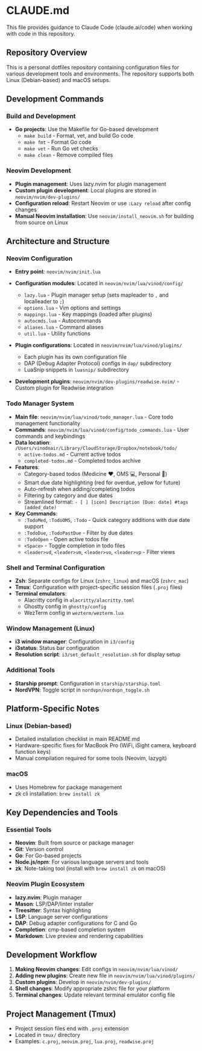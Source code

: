 # CLAUDE.md

This file provides guidance to Claude Code (claude.ai/code) when working with code in this repository.

## Repository Overview

This is a personal dotfiles repository containing configuration files for various development tools and environments. The repository supports both Linux (Debian-based) and macOS setups.

## Development Commands

### Build and Development

- **Go projects**: Use the Makefile for Go-based development
  - `make build` - Format, vet, and build Go code
  - `make fmt` - Format Go code
  - `make vet` - Run Go vet checks
  - `make clean` - Remove compiled files

### Neovim Development

- **Plugin management**: Uses lazy.nvim for plugin management
- **Custom plugin development**: Local plugins are stored in `neovim/nvim/dev-plugins/`
- **Configuration reload**: Restart Neovim or use `:Lazy reload` after config changes
- **Manual Neovim installation**: Use `neovim/install_neovim.sh` for building from source on Linux

## Architecture and Structure

### Neovim Configuration

- **Entry point**: `neovim/nvim/init.lua`
- **Configuration modules**: Located in `neovim/nvim/lua/vinod/config/`

  - `lazy.lua` - Plugin manager setup (sets mapleader to `,` and localleader to `;`)
  - `options.lua` - Vim options and settings
  - `mappings.lua` - Key mappings (loaded after plugins)
  - `autocmds.lua` - Autocommands
  - `aliases.lua` - Command aliases
  - `util.lua` - Utility functions

- **Plugin configurations**: Located in `neovim/nvim/lua/vinod/plugins/`

  - Each plugin has its own configuration file
  - DAP (Debug Adapter Protocol) configs in `dap/` subdirectory
  - LuaSnip snippets in `luasnip/` subdirectory

- **Development plugins**: `neovim/nvim/dev-plugins/readwise.nvim/` - Custom plugin for Readwise integration

### Todo Manager System

- **Main file**: `neovim/nvim/lua/vinod/todo_manager.lua` - Core todo management functionality
- **Commands**: `neovim/nvim/lua/vinod/config/todo_commands.lua` - User commands and keybindings
- **Data location**: `/Users/vinodnair/Library/CloudStorage/Dropbox/notebook/todo/`
  - `active-todos.md` - Current active todos
  - `completed-todos.md` - Completed todos archive
- **Features**:
  - Category-based todos (Medicine ❤️, OMS 💻, Personal 👤)
  - Smart due date highlighting (red for overdue, yellow for future)
  - Auto-refresh when adding/completing todos
  - Filtering by category and due dates
  - Streamlined format: `- [ ] [icon] Description [Due: date] #tags (added_date)`
- **Key Commands**:
  - `:TodoMed`, `:TodoOMS`, `:Todo` - Quick category additions with due date support
  - `:TodoDue`, `:TodoPastDue` - Filter by due dates
  - `:TodoOpen` - Open active todos file
  - `<Space>` - Toggle completion in todo files
  - `<leader>vd`, `<leader>vm`, `<leader>vo`, `<leader>vp` - Filter views

### Shell and Terminal Configuration

- **Zsh**: Separate configs for Linux (`zshrc_linux`) and macOS (`zshrc_mac`)
- **Tmux**: Configuration with project-specific session files (`.proj` files)
- **Terminal emulators**:
  - Alacritty config in `alacritty/alacritty.toml`
  - Ghostty config in `ghostty/config`
  - WezTerm config in `wezterm/wezterm.lua`

### Window Management (Linux)

- **i3 window manager**: Configuration in `i3/config`
- **i3status**: Status bar configuration
- **Resolution script**: `i3/set_default_resolution.sh` for display setup

### Additional Tools

- **Starship prompt**: Configuration in `starship/starship.toml`
- **NordVPN**: Toggle script in `nordvpn/nordvpn_toggle.sh`

## Platform-Specific Notes

### Linux (Debian-based)

- Detailed installation checklist in main README.md
- Hardware-specific fixes for MacBook Pro (WiFi, iSight camera, keyboard function keys)
- Manual compilation required for some tools (Neovim, lazygit)

### macOS

- Uses Homebrew for package management
- zk cli installation: `brew install zk`

## Key Dependencies and Tools

### Essential Tools

- **Neovim**: Built from source or package manager
- **Git**: Version control
- **Go**: For Go-based projects
- **Node.js/npm**: For various language servers and tools
- **zk**: Note-taking tool (install with `brew install zk` on macOS)

### Neovim Plugin Ecosystem

- **lazy.nvim**: Plugin manager
- **Mason**: LSP/DAP/linter installer
- **Treesitter**: Syntax highlighting
- **LSP**: Language server configurations
- **DAP**: Debug adapter configurations for C and Go
- **Completion**: cmp-based completion system
- **Markdown**: Live preview and rendering capabilities

## Development Workflow

1. **Making Neovim changes**: Edit configs in `neovim/nvim/lua/vinod/`
2. **Adding new plugins**: Create new file in `neovim/nvim/lua/vinod/plugins/`
3. **Custom plugins**: Develop in `neovim/nvim/dev-plugins/`
4. **Shell changes**: Modify appropriate zshrc file for your platform
5. **Terminal changes**: Update relevant terminal emulator config file

## Project Management (Tmux)

- Project session files end with `.proj` extension
- Located in `tmux/` directory
- Examples: `c.proj`, `neovim.proj`, `lua.proj`, `readwise.proj`
